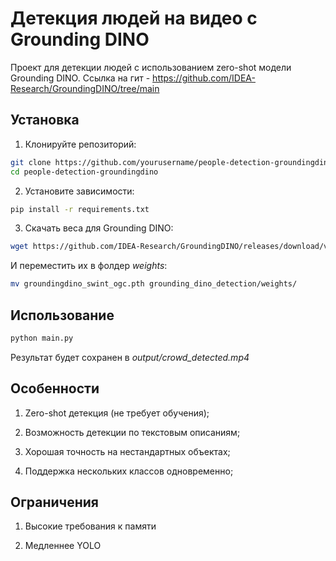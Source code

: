 # Детекция людей на видео с Grounding DINO

Проект для детекции людей с использованием zero-shot модели Grounding DINO.
Ссылка на гит - https://github.com/IDEA-Research/GroundingDINO/tree/main

## Установка

1. Клонируйте репозиторий:
```bash
git clone https://github.com/yourusername/people-detection-groundingdino.git
cd people-detection-groundingdino
```

2. Установите зависимости:
```bash
pip install -r requirements.txt
```

3. Скачать веса для Grounding DINO:
```bash
wget https://github.com/IDEA-Research/GroundingDINO/releases/download/v0.1.0-alpha/groundingdino_swint_ogc.pth
```

И переместить их в фолдер *weights*:
```bash
mv groundingdino_swint_ogc.pth grounding_dino_detection/weights/
```

## Использование
```bash
python main.py
```
Результат будет сохранен в *output/crowd_detected.mp4*

## Особенности

1. Zero-shot детекция (не требует обучения);

2. Возможность детекции по текстовым описаниям;

3. Хорошая точность на нестандартных объектах;

4. Поддержка нескольких классов одновременно;

## Ограничения

1. Высокие требования к памяти

2. Медленнее YOLO